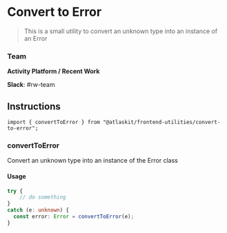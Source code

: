 # Convert to Error

> This is a small utility to convert an unknown type into an instance of an Error

### Team
**Activity Platform / Recent Work**

**Slack**: #rw-team

## Instructions

`import { convertToError } from "@atlaskit/frontend-utilities/convert-to-error";`

### convertToError

Convert an unknown type into an instance of the Error class

#### Usage

```ts
try {
    // do something
}
catch (e: unknown) {
  const error: Error = convertToError(e);   
}
```
